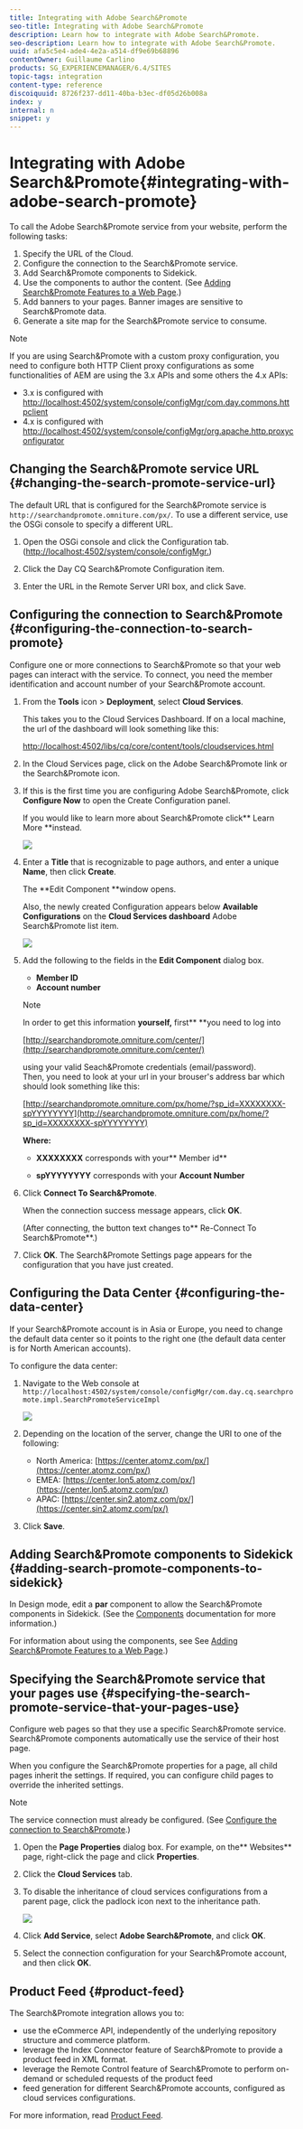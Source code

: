 ```yaml
---
title: Integrating with Adobe Search&Promote
seo-title: Integrating with Adobe Search&Promote
description: Learn how to integrate with Adobe Search&Promote.
seo-description: Learn how to integrate with Adobe Search&Promote.
uuid: afa5c5e4-ade4-4e2a-a514-df9e69b68896
contentOwner: Guillaume Carlino
products: SG_EXPERIENCEMANAGER/6.4/SITES
topic-tags: integration
content-type: reference
discoiquuid: 8726f237-dd11-40ba-b3ec-df05d26b008a
index: y
internal: n
snippet: y
---
```


# Integrating with Adobe Search&Promote{#integrating-with-adobe-search-promote}

To call the Adobe Search&Promote service from your website, perform the following tasks:

1. Specify the URL of the Cloud.
1. Configure the connection to the Search&Promote service.
1. Add Search&Promote components to Sidekick.
1. Use the components to author the content. (See [Adding Search&Promote Features to a Web Page](../../../sites/authoring/using/search-and-promote.md).)
1. Add banners to your pages. Banner images are sensitive to Search&Promote data.
1. Generate a site map for the Search&Promote service to consume.

>[!NOTE]
>
>If you are using Search&Promote with a custom proxy configuration, you need to configure both HTTP Client proxy configurations as some functionalities of AEM are using the 3.x APIs and some others the 4.x APIs:
>
>* 3.x is configured with [http://localhost:4502/system/console/configMgr/com.day.commons.httpclient](http://localhost:4502/system/console/configMgr/com.day.commons.httpclient)
>* 4.x is configured with [http://localhost:4502/system/console/configMgr/org.apache.http.proxyconfigurator](http://localhost:4502/system/console/configMgr/org.apache.http.proxyconfigurator)
>

## Changing the Search&Promote service URL {#changing-the-search-promote-service-url}

The default URL that is configured for the Search&Promote service is `http://searchandpromote.omniture.com/px/`. To use a different service, use the OSGi console to specify a different URL.

1. Open the OSGi console and click the Configuration tab. ([http://localhost:4502/system/console/configMgr.](http://localhost:4502/system/console/configMgr))  

1. Click the Day CQ Search&Promote Configuration item.
1. Enter the URL in the Remote Server URI box, and click Save.

## Configuring the connection to Search&Promote {#configuring-the-connection-to-search-promote}

Configure one or more connections to Search&Promote so that your web pages can interact with the service. To connect, you need the member identification and account number of your Search&Promote account.

1. From the **Tools** icon &gt; **Deployment**, select **Cloud Services**.

   This takes you to the Cloud Services Dashboard. If on a local machine, the url of the dashboard will look something like this:

   [http://localhost:4502/libs/cq/core/content/tools/cloudservices.html](http://localhost:4502/libs/cq/core/content/tools/cloudservices.html)

1. In the Cloud Services page, click on the Adobe Search&Promote link or the Search&Promote icon.  

1. If this is the first time you are configuring Adobe Search&Promote, click **Configure Now** to open the Create Configuration panel.

   If you would like to learn more about Search&Promote click** Learn More **instead.

   ![](assets/chlimage_1-347.png)

1. Enter a **Title** that is recognizable to page authors, and enter a unique **Name**, then click **Create**.

   The **Edit Component **window opens.  
  
   Also, the newly created Configuration appears below **Available Configurations** on the **Cloud Services dashboard** Adobe Search&Promote list item.

   ![](assets/chlimage_1-348.png)

1. Add the following to the fields in the **Edit Component** dialog box.

    * **Member ID**
    * **Account number**

   >[!NOTE]
   >
   >In order to get this information **yourself,** first** **you need to log into 
   >
   >
   >[http://searchandpromote.omniture.com/center/](http://searchandpromote.omniture.com/center/)
   >
   >
   >using your valid Seach&Promote credentials (email/password).  
   >Then, you need to look at your url in your brouser's address bar which should look something like this:  
   >[](http://searchandpromote.omniture.com/px/home/?sp_id=XXXXXXXX-spYYYYYYYY)
   >
   >
   >[http://searchandpromote.omniture.com/px/home/?sp_id=XXXXXXXX-spYYYYYYYY](http://searchandpromote.omniture.com/px/home/?sp_id=XXXXXXXX-spYYYYYYYY)
   >
   >
   >**Where:**
   >
   >    
   >    
   >    * **XXXXXXXX** corresponds with your** Member id**
   >    
   >    * **spYYYYYYYY** corresponds with your **Account Number**
   >    
   >    
   >

1. Click **Connect To Search&Promote**.

   When the connection success message appears, click **OK**.

   (After connecting, the button text changes to** Re-Connect To Search&Promote**.)

1. Click **OK**. The Search&Promote Settings page appears for the configuration that you have just created.

## Configuring the Data Center {#configuring-the-data-center}

If your Search&Promote account is in Asia or Europe, you need to change the default data center so it points to the right one (the default data center is for North American accounts).

To configure the data center:

1. Navigate to the Web console at `http://localhost:4502/system/console/configMgr/com.day.cq.searchpromote.impl.SearchPromoteServiceImpl`

   ![](assets/chlimage_1-349.png)

1. Depending on the location of the server, change the URI to one of the following:

    * North America: [https://center.atomz.com/px/](https://center.atomz.com/px/)
    * EMEA: [https://center.lon5.atomz.com/px/](https://center.lon5.atomz.com/px/)
    * APAC: [https://center.sin2.atomz.com/px/](https://center.sin2.atomz.com/px/)

1. Click **Save**.

## Adding Search&Promote components to Sidekick {#adding-search-promote-components-to-sidekick}

In Design mode, edit a **par** component to allow the Search&Promote components in Sidekick. (See the [Components](../../../sites/developing/using/components.md#addinganewcomponenttotheparagraphsystemdesignmode) documentation for more information.)

For information about using the components, see See [Adding Search&Promote Features to a Web Page](../../../sites/authoring/using/search-and-promote.md).)

## Specifying the Search&Promote service that your pages use {#specifying-the-search-promote-service-that-your-pages-use}

Configure web pages so that they use a specific Search&Promote service. Search&Promote components automatically use the service of their host page.

When you configure the Search&Promote properties for a page, all child pages inherit the settings. If required, you can configure child pages to override the inherited settings.

>[!NOTE]
>
>The service connection must already be configured. (See [Configure the connection to Search&Promote](#connection).)

1. Open the **Page Properties** dialog box. For example, on the** Websites** page, right-click the page and click **Properties**.  

1. Click the **Cloud Services** tab.  

1. To disable the inheritance of cloud services configurations from a parent page, click the padlock icon next to the inheritance path.

   ![](assets/sandpinheritpadlock.png)

1. Click **Add Service**, select **Adobe Search&Promote**, and click **OK**.  

1. Select the connection configuration for your Search&Promote account, and then click **OK**.

## Product Feed {#product-feed}

The Search&Promote integration allows you to:

* use the eCommerce API, independently of the underlying repository structure and commerce platform.
* leverage the Index Connector feature of Search&Promote to provide a product feed in XML format.
* leverage the Remote Control feature of Search&Promote to perform on-demand or scheduled requests of the product feed
* feed generation for different Search&Promote accounts, configured as cloud services configurations.

For more information, read [Product Feed](../../../sites/administering/using/product-feed.md).

